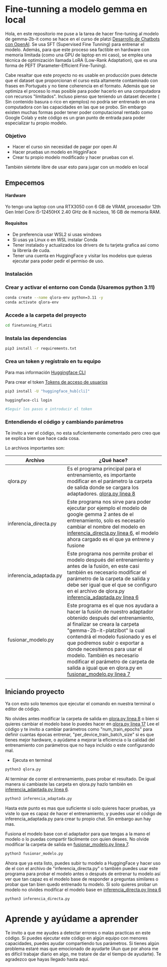 # Fine-tunning a modelo gemma en local

Hola, en este repositorio me puse a la tarea de hacer fine-tuning al modelo de gemma-2b-it como se hace en el curso de platzi [Desarrollo de Chatbots con OpenAI](https://platzi.com/cursos/openai-api-23/). Se usa SFT (Supervised Fine Tunning) para entrenar el modelo. Además, para que este proceso sea factible en hardware con memoria limitada (como una GPU de laptop en mi caso), se emplea una técnica de optimización llamada LoRA (Low-Rank Adaptation), que es una forma de PEFT (Parameter-Efficient Fine-Tuning).

Cabe resaltar que este proyecto no es usable en producción pues detecte que el dataset que proporcionan el curso esta altamente contaminado con frases en Portugués y no tiene coherencia en el formato. Además que se optimiza el proceso lo mas posible para poder hacerlo en una computadora con recursos "limitados". Incluso pienso que teniendo un dataset decente ( Sin contenido basura o rico en ejemplos) no podría ser entrenado en una computadora con las capacidades en las que se probo. Sin embargo existen muchas formas poder tener poder computacional rentado como Google Colab y este código es un gran punto de entrada para poder especializar tu propio modelo.

### Objetivo 

- Hacer el curso sin necesidad de pagar por open AI
- Hacer pruebas un modelo en HigginFace
- Crear tu propio modelo modificado y hacer pruebas con el.

También siéntete libre de usar esto para jugar con un modelo en local


## Empecemos

#### Hardware

Yo tengo una laptop con una RTX3050 con 6 GB de VRAM, procesador 12th Gen Intel Core i5-12450HX  2.40 GHz de 8 núcleos, 16 GB de memoria RAM.

#### Requisitos

- De preferencia usar WSL2 si usas windows
- Si usas ya Linux o en WSL instalar Conda
- Tener instalado y actualizados los drivers de tu tarjeta grafica así como la librería de cuda.
- Tener una cuenta en HuggingFace y visitar los modelos que quieras ejecutar para poder pedir el permiso de uso.

### Instalación 

### Crear y activar el entorno con Conda (Usaremos python 3.11)

```sh
conda create --name qlora-env python=3.11 -y
conda activate qlora-env

```

### Accede a la carpeta del proyecto

```sh
cd finetunning_Platzi
```

### Instala las dependencias

```sh
pip3 install -r requirements.txt
```

### Crea un token y regístralo en tu equipo 

Para mas información [Huggingface CLI](https://huggingface.co/docs/huggingface_hub/en/guides/cli)

Para crear el token [Tokens de acceso de usuarios](https://huggingface.co/docs/hub/security-tokens)

```sh
pip3 install -U "huggingface_hub[cli]" 

huggingface-cli login

#Seguir los pasos e introducir el token
```

### Entendiendo el código y cambiando parámetros

Te invito a ver el código, no esta suficientemente comentado pero creo que se explica bien que hace cada cosa.

Lo archivos importantes son:

| Archivo | ¿Qué hace? |
|---------|------------|
| qlora.py | Es el programa principal para el entrenamiento, es importante modificar en el parámetro la carpeta de salida donde se cargara los adaptadores. [qlora.py linea 8]()|
| inferencia_directa.py | Este programa nos sirve para poder ejecutar por ejemplo el modelo de google gemma 2 antes de el entrenamiento, solo es necesario cambiar el nombre del modelo en [inferencia_directa.py linea 6](), el modelo ahora cargado es el que ya entrene y fusione|
| inferencia_adaptada.py | Este programa nos permite probar el modelo después del entrenamiento y antes de la fusión, en este casi también es necesario modificar el parámetro de la carpeta de salida y debe ser igual que el que se configuro en el archivo de qlora.py [inferencia_adaptada.py linea 6]()|
| fusionar_modelo.py | Este programa es el que nos ayudara a hacer la fusión de nuestro adaptador obtenido después del entrenamiento, al finalizar se creara la carpeta "gemma-2b-it-platzibot" la cual contendrá el modelo fusionado y es el que podremos subir o exportar a donde necesitemos para usar el modelo. También es necesario modificar el parámetro de carpeta de salida a igual que en qlora.py en [fusionar_modelo.py linea 7]()|


## Iniciando proyecto

Ya con esto solo tenemos que ejecutar el comando en nuestra terminal o editor de código.

No olvides antes modificar la carpeta de salida en [qlora.py linea 8]() o bien si quieres cambiar el modelo base lo puedes hacer en [qlora.py linea 17]()
Lee el código y te invito a cambiar parámetros como "num_train_epochs" para definir cuantas épocas entrenar, "per_device_train_batch_size" si es que tienes mejor hardware, o ayúdame a mejorar la eficiencia o la calidad del entrenamiento con parámetros que no haya incluido o este configurando mal.

- Ejecuta en terminal

```sh
python3 qlora.py
```

Al terminar de correr el entrenamiento, pues probar el resultado. De igual manera si cambiaste las carpeta en qlora.py hazlo también en [inferencia_adaptada.py linea 6]().

```sh
python3 inferencia_adaptada.py
```

Hasta este punto es mas que suficiente si solo quieres hacer pruebas, ya viste lo que es capaz de hacer el entrenamiento, y puedes usar el código de inferencia_adaptada.py para crear tu propio chat. Sin embargo aun hay mas.

Fusiona el modelo base con el adaptador para que tengas a la mano el modelo o lo puedas compartir fácilmente con quien desees. No olvide modificar la carpeta de salida en [fusionar_modelo.py linea 7]().

```sh
python3 fusionar_modelo.py
```

Ahora que ya esta listo, puedes subir tu modelo a HuggingFace y hacer uso de el con el archivo de "inferencia_directa.py" o también puedes usar este programa para probar el modelo antes o después de entrenar tu modelo así ver que tan capaz es el modelo base de responder a preguntas similares o probar que tan bien quedo entrenado tu modelo. Si solo quieres probar un modelo no olvides modificar el modelo base en [inferencia_directa.py linea 6]()

```sh
python3 inferencia_directa.py
```


# Aprende y ayúdame a aprender

Te invito a que me ayudes a detectar errores o malas practicas en este código. Si puedes ejecutar este código en algún equipo con menores capacidades, puedes ayudar compartiendo tus parámetros. Si tienes algún problema estaré mas que emocionado de ayudarte (Aun que por ahora me es difícil trabajar diario en algo, me tratare de dar el tiempo de ayudarte). Te agradezco que hayas llegado hasta aquí.